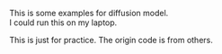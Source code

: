 This is some examples for diffusion model.  
I could run this on my laptop.  
  
This is just for practice. The origin code is from others.
